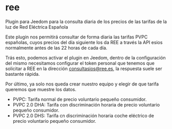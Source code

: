 # ree
Plugin para Jeedom para la consulta diaria de los precios de las tarifas de la  luz de Red Eléctrica Española

Este plugin nos permitirá consultar de forma diaria las tarifas PVPC españolas, cuyos precios del día siguiente los da REE a través
la API esios normalmente antes de las 22 horas de cada día.

Trás esto, podemos activar el plugin en Jeedom, dentro de la configuración del mismo necesitamos configurar el token personal que tenemos
que solicitar a REE en la dirección consultasios@ree.es, la respuesta suele ser bastante rápida.

Por último, ya solo nos queda crear nuestro equipo y elegir de que tarifa queremos que muestre los datos.
- PVPC: Tarifa normal de precio voluntario pequeño consumidor.
- PVPC 2.0 DHA: Tarifa con discriminación horaria de precio voluntario pequeño consumidor.
- PVPC 2.0 DHS: Tarifa cn discriminación horaria coche eléctrico de precio voluntario pequeño consumidor.
